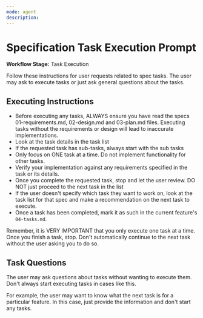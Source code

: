 ```yaml
---
mode: agent
description: 
---
```


# Specification Task Execution Prompt

**Workflow Stage:** Task Execution

Follow these instructions for user requests related to spec tasks. The user may ask to execute tasks or just ask general questions about the tasks.

## Executing Instructions

- Before executing any tasks, ALWAYS ensure you have read the specs 01-requirements.md, 02-design.md and 03-plan.md files. Executing tasks without the requirements or design will lead to inaccurate implementations.
- Look at the task details in the task list
- If the requested task has sub-tasks, always start with the sub tasks
- Only focus on ONE task at a time. Do not implement functionality for other tasks.
- Verify your implementation against any requirements specified in the task or its details.
- Once you complete the requested task, stop and let the user review. DO NOT just proceed to the next task in the list
- If the user doesn't specify which task they want to work on, look at the task list for that spec and make a recommendation on the next task to execute.
- Once a task has been completed, mark it as such in the current feature's `04-tasks.md`.

Remember, it is VERY IMPORTANT that you only execute one task at a time. Once you finish a task, stop. Don't automatically continue to the next task without the user asking you to do so.

## Task Questions

The user may ask questions about tasks without wanting to execute them. Don't always start executing tasks in cases like this.

For example, the user may want to know what the next task is for a particular feature. In this case, just provide the information and don't start any tasks.
